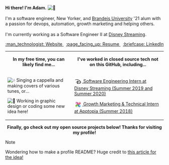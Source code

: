 <p>
<b>Hi there! I'm Adam.</b>  <img src="https://fonts.gstatic.com/s/e/notoemoji/latest/1f44b_1f3fb/512.gif" alt="👋" width="32" height="32"><br><br>I'm a software engineer, New Yorker, and <a href="http://brandeis.edu">Brandeis University</a> '21
        alum with a passion for devops, automation, growth marketing and helping others.<br><br>I'm currently working as a
        Software Engineer II at <a href="https://www.disneystreaming.com/">Disney Streaming</a>.
    </h3>
    <p align="center">
        <a href="https://adamfleishaker.com/">
            :man_technologist: Website
        </a>&nbsp;
        <a href="http://adamfleishaker.com/assets/resume.pdf">
            :page_facing_up: Resume
        </a>&nbsp;
        <a href="https://www.linkedin.com/in/adamfleishaker/">
            :briefcase: LinkedIn
        </a>
    </p>

<table>
    <tr>
        <td>
            <p align="center">
                <b>In my free time, you can likely find me...</b>
            </p>
        </td>
        <td>
            <p align="center">
                <b>I've worked in closed source tech not on this GitHub, including...</b>
            </p>
        </td>
    </tr>
    <tr>
        <td>
            <p>
                <p><img src="https://fonts.gstatic.com/s/e/notoemoji/latest/1f3b6/512.gif" alt="🎶" width="25px" height="25px"> Singing a cappella and making covers of various tunes, or...</p>
                <p><img src="https://fonts.gstatic.com/s/e/notoemoji/latest/1f916/512.gif" alt="🤖" width="25px" height="25px"> Working in graphic design or coding some new idea here!</p>
            </p>
        </td>
        <td>
            <p>
                <a href="https://www.disneystreaming.com/">
                    <p><img style="vertical-align:middle"
                            src="https://raw.githubusercontent.com/afleishaker/afleishaker/master/assets/dss.png"
                            width="25px" height="25px" alt="Disney Streaming"/> Software Engineering Intern at Disney
                        Streaming (Summer 2019 and Summer 2020)</p>
                </a>
                <a href="https://www.apptopia.com/">
                    <p><img style="vertical-align:middle"
                            src="https://raw.githubusercontent.com/afleishaker/afleishaker/master/assets/apptopia.png"
                            width="25px" height="25px" alt="Apptopia"/> Growth Marketing & Technical Intern at Apptopia
                        (Summer 2018)</p>
                </a>
            </p>
        </td>
    </tr>
</table>

<p align="center"><b>Finally, go check out my open source projects below! Thanks for visiting my profile!</b></p>

<p align="right">

> [!NOTE]
> Wondering how to make a profile README? Huge credit to <a
href="https://www.aboutmonica.com/blog/how-to-create-a-github-profile-readme">this article for the idea!</a>

</p>
